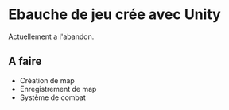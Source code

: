 # Ebauche de jeu crée avec Unity
Actuellement a l'abandon.

## A faire
* Création de map
* Enregistrement de map 
* Système de combat
